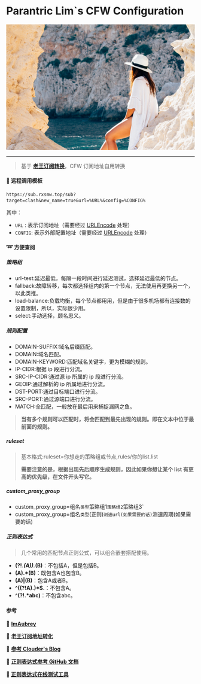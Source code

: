 # Parantric Lim`s CFW Configuration

![](https://raw.githubusercontent.com/Parantric/picture-bed/main/202206082002250.jpg)

------

> 基于 **[老王订阅转换](https://sub.rxsmw.top/)**，CFW 订阅地址自用转换

####  :rocket: 远程调用模板

```
https://sub.rxsmw.top/sub?target=clash&new_name=true&url=%URL%&config=%CONFIG%
```

其中：

- `URL` : 表示订阅地址（需要经过 [URLEncode](https://www.urlencoder.org/) 处理）
- `CONFIG`: 表示外部配置地址（需要经过 [URLEncode](https://www.urlencoder.org/) 处理）

#### :loop: 方便查阅

##### 策略组

- url-test:延迟最低，每隔一段时间进行延迟测试，选择延迟最低的节点。
- fallback:故障转移，每次都选择组内的第一个节点，无法使用再更换另一个，以此类推。
- load-balance:负载均衡，每个节点都用用，但是由于很多机场都有连接数的设置限制，所以，实际很少用。
- select:手动选择，顾名思义。

##### 规则配置

- DOMAIN-SUFFIX:域名后缀匹配。
- DOMAIN:域名匹配。
- DOMAIN-KEYWORD:匹配域名关键字，更为模糊的规则。
- IP-CIDR:根据 ip 段进行分流。
- SRC-IP-CIDR:通过源 ip 所属的 ip 段进行分流。
- GEOIP:通过解析的 ip 所属地进行分流。
- DST-PORT:通过目标端口进行分流。
- SRC-PORT:通过源端口进行分流。
- MATCH:全匹配，一般放在最后用来捕捉漏网之鱼。

> **当有多个规则可以匹配时，将会匹配到最先出现的规则。即在文本中位于最前面的规则。**

##### ruleset

> 基本格式:ruleset=你想走的策略组或节点,rules/你的list.list
>
> **需要注意的是，根据出现先后顺序生成规则，因此如果你想让某个 list 有更高的优先级，在文件开头写它。**

##### custom_proxy_group

- custom_proxy_group=组名`类型`策略组1`策略组2`策略组3`
- custom_proxy_group=组名`类型`(正则)`测速url(如果需要的话)`测速周期(如果需要的话)

##### 正则表达式

> 几个常用的匹配节点正则公式，可以组合嵌套搭配使用。

- **(?!.*(A)).*(B)**：不包括A，但是包括B。
- **(A).*(B)**：既包含A也包含B。
- **(A)|(B)**：包含A或者B。
- **^((?!A).)*$.**：不包含A。
- **^(?!.*abc)**：不包含abc。

#### 参考

:bookmark: [**ImAubrey**](https://github.com/ImAubrey/ImAubrey)

:bookmark: [**老王订阅地址转化**](https://sub.rxsmw.top/)

:bookmark: [**参考 Clouder's Blog**](https://www.codein.icu/clashtutorial/)

:bookmark: [**正则表达式参考 GitHub 文档**](https://github.com/ziishaned/learn-regex/blob/master/translations/README-cn.md)

**:bookmark: [正则表达式在线测试工具](http://www.regexp.cn/Regex)**
